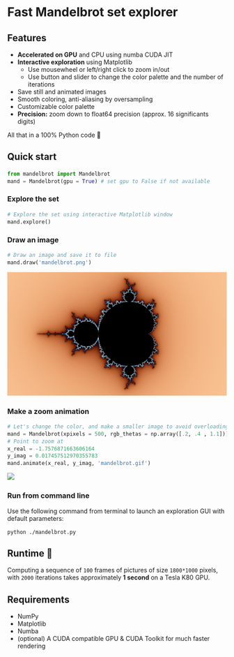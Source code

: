 # Fast Mandelbrot set explorer

## Features
- **Accelerated on GPU** and CPU using numba CUDA JIT
- **Interactive exploration** using Matplotlib
  - Use mousewheel or left/right click to zoom in/out
  - Use button and slider to change the color palette and the number of iterations
- Save still and animated images
- Smooth coloring, anti-aliasing by oversampling
- Customizable color palette
- **Precision:** zoom down to float64 precision (approx. 16 significants digits)

All that in a 100% Python code 🐍

## Quick start

```python
from mandelbrot import Mandelbrot
mand = Mandelbrot(gpu = True) # set gpu to False if not available
```

### Explore the set

```python
# Explore the set using interactive Matplotlib window
mand.explore()
```
### Draw an image

```python
# Draw an image and save it to file
mand.draw('mandelbrot.png')
```
![](img/mandelbrot.png)

### Make a zoom animation

```python
# Let's change the color, and make a smaller image to avoid overloading the browser
mand = Mandelbrot(xpixels = 500, rgb_thetas = np.array([.2, .4 , 1.1]))
# Point to zoom at
x_real = -1.7576871663606164
y_imag = 0.017457512970355783
mand.animate(x_real, y_imag, 'mandelbrot.gif')
```
![](img/mandelbrot.gif)

### Run from command line

Use the following command from terminal to launch an exploration GUI with default parameters:

```shell
python ./mandelbrot.py
```

## Runtime 🚀

Computing a sequence of `100` frames of pictures of size `1800*1000` pixels, with `2000` iterations takes approximately **1 second** on a Tesla K80 GPU.


## Requirements
- NumPy
- Matplotlib
- Numba
- (optional) A CUDA compatible GPU & CUDA Toolkit for much faster rendering

